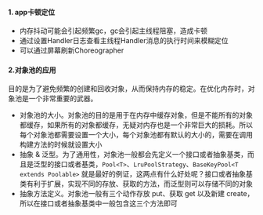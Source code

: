 #### 1. app卡顿定位

* 内存抖动可能会引起频繁gc，gc会引起主线程阻塞，造成卡顿
* 通过设置Handler日志查看主线程Handler消息的执行时间来模糊定位
* 可以通过屏幕刷新Choreographer

#### 2.对象池的应用

目的是为了避免频繁的创建和回收对象，从而保持内存的稳定。在优化内存时，对象池是一个非常重要的武器。

* 对象池的大小。对象池的目的是用于在内存中缓存对象，但是不能所有的对象都缓存，如果所有的对象都缓存，无疑对内存也是一个非常巨大的损耗。所以每个对象池都需要设置一个大小，每个对象池都有默认的大小的，需要在调用构建方法的时候就设置大小
* 抽象 & 泛型。为了通用性，对象池一般都会先定义一个接口或者抽象基类，而且是泛型的接口或者基类，`Pool<T>`、`LruPoolStrategy`、`BaseKeyPool<T extends Poolable>` 就是最好的例证，这两点有什么好处呢？接口或者抽象基类有利于扩展，实现不同的存放、获取的方法，而泛型则可以存储不同的对象
* 抽象方法定义。对象池一般有三个动作存放 put、获取 get 以及新建 create，所以在接口或者抽象基类中一般包含这三个方法即可